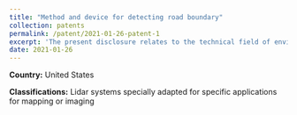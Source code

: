 ```yaml
---
title: "Method and device for detecting road boundary"
collection: patents
permalink: /patent/2021-01-26-patent-1
excerpt: 'The present disclosure relates to the technical field of environmental perception, and particularly to a method and a device for detecting a road boundary.'
date: 2021-01-26
---
```


**Country:** United States

**Classifications:** Lidar systems specially adapted for specific applications for mapping or imaging
